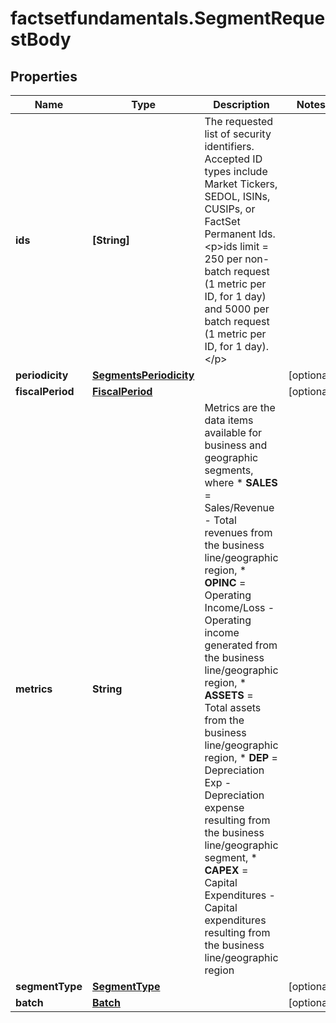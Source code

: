 # factsetfundamentals.SegmentRequestBody

## Properties

Name | Type | Description | Notes
------------ | ------------- | ------------- | -------------
**ids** | **[String]** | The requested list of security identifiers. Accepted ID types include Market Tickers, SEDOL, ISINs, CUSIPs, or FactSet Permanent Ids.  &lt;p&gt;ids limit &#x3D;  250 per non-batch request (1 metric per ID, for 1 day) and 5000 per batch request (1 metric per ID, for 1 day).&lt;/p&gt; | 
**periodicity** | [**SegmentsPeriodicity**](SegmentsPeriodicity.md) |  | [optional] 
**fiscalPeriod** | [**FiscalPeriod**](FiscalPeriod.md) |  | [optional] 
**metrics** | **String** | Metrics are the data items available for business and geographic segments, where   * **SALES**  &#x3D; Sales/Revenue - Total revenues from the business line/geographic region,   * **OPINC** &#x3D; Operating Income/Loss - Operating income generated from the business line/geographic region,   * **ASSETS** &#x3D; Total assets from the business line/geographic region,   * **DEP** &#x3D; Depreciation Exp - Depreciation expense resulting from the business line/geographic segment,   * **CAPEX** &#x3D; Capital Expenditures - Capital expenditures resulting from the business line/geographic region | 
**segmentType** | [**SegmentType**](SegmentType.md) |  | [optional] 
**batch** | [**Batch**](Batch.md) |  | [optional] 


